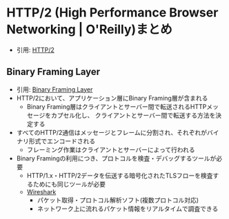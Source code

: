 # HTTP/2 (High Performance Browser Networking | O'Reilly)まとめ
- 引用: [HTTP/2](https://hpbn.co/http2/)

## Binary Framing Layer
- 引用: [Binary Framing Layer](https://hpbn.co/http2/#binary-framing-layer)
- HTTP/2において、アプリケーション層にBinary Framing層が含まれる
  - Binary Framing層はクライアントとサーバー間で転送されるHTTPメッセージをカプセル化し、
    クライアントとサーバー間で転送する方法を決定する
- すべてのHTTP/2通信はメッセージとフレームに分割され、それぞれがバイナリ形式でエンコードされる
  - フレーミング作業はクライアントとサーバーによって行われる
- Binary Framingの利用につき、プロトコルを検査・デバッグするツールが必要
  - HTTP/1.x・HTTP/2データを伝送する暗号化されたTLSフローを検査するためにも同じツールが必要
  - [Wireshark](https://forest.watch.impress.co.jp/library/software/wireshark/)
    - パケット取得・プロトコル解析ソフト(複数プロトコル対応)
    - ネットワーク上に流れるパケット情報をリアルタイムで調査できる
